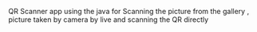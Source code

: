 QR Scanner app using the java for Scanning the picture from the gallery , picture taken by camera by live and scanning  the QR directly
